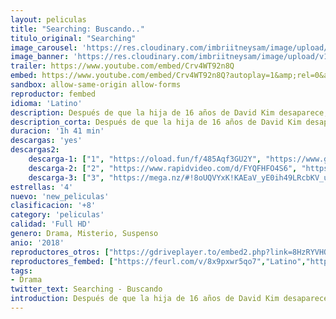 ```yaml
---
layout: peliculas
title: "Searching: Buscando.."
titulo_original: "Searching"
image_carousel: 'https://res.cloudinary.com/imbriitneysam/image/upload/v1546635945/buscando-poster-min.jpg'
image_banner: 'https://res.cloudinary.com/imbriitneysam/image/upload/v1546635945/buscando-banner-min.jpg'
trailer: https://www.youtube.com/embed/Crv4WT92n8Q
embed: https://www.youtube.com/embed/Crv4WT92n8Q?autoplay=1&amp;rel=0&amp;hd=1&border=0&wmode=opaque&enablejsapi=1&modestbranding=1&controls=1&showinfo=0
sandbox: allow-same-origin allow-forms
reproductor: fembed
idioma: 'Latino'
description: Después de que la hija de 16 años de David Kim desaparece, se abre una investigación policial. Pero 37 horas más tarde y sin una sola pista, David decide buscar en el único lugar donde nadie ha buscado todavía y donde se guardan todos los secretos hoy en día, el ordenador portátil de su hija. David debe rastrear las huellas digitales de su hija antes de que desaparezca para siempre. Un thriller que se desarrolla en la pantalla del ordenador.
description_corta: Después de que la hija de 16 años de David Kim desaparece, se abre una investigación policial. Pero 37 horas más tarde y sin una sola pista, David decide buscar en el único lugar donde nadie ha buscado todavía y donde se guardan todos los...
duracion: '1h 41 min'
descargas: 'yes'
descargas2:
    descarga-1: ["1", "https://oload.fun/f/485Aqf3GU2Y", "https://www.google.com/s2/favicons?domain=openload.co","OpenLoad","https://res.cloudinary.com/imbriitneysam/image/upload/v1541473684/mexico.png", "Latino", "Full HD"]
    descarga-2: ["2", "https://www.rapidvideo.com/d/FYQFHFO4S6", "https://www.google.com/s2/favicons?domain=www.rapidvideo.com","RapidVideo","https://res.cloudinary.com/imbriitneysam/image/upload/v1541473684/mexico.png", "Latino", "Full HD"]
    descarga-3: ["3", "https://mega.nz/#!8oUQVYxK!KAEaV_yE0ih49LRcbKV_u7xjHSx8tHSwG4e-ZYlTHNs", "https://www.google.com/s2/favicons?domain=mega.nz","Mega","https://res.cloudinary.com/imbriitneysam/image/upload/v1541473684/mexico.png", "Latino", "Full HD"]
estrellas: '4'
nuevo: 'new_peliculas'
clasificacion: '+8'
category: 'peliculas'
calidad: 'Full HD'
genero: Drama, Misterio, Suspenso
anio: '2018'
reproductores_otros: ["https://gdriveplayer.to/embed2.php?link=8HzRYVHOs%252Bcj4qFryRxy2gP4Q23aN2fcD82QpaGYnB9ciNajGrvKBVpzfkQBY6lu4ncs34qbkrGvBSIqgIFM5gK%252BzxP0lc5zUCR2PB9aMsS4pxGUsD30M1OmNxU5OCqb0TPBbEWvcyo3FrzvuMPaglTAC%252FIJ8ALNHyx2mOfJSrMEbD5Z6e7JB5IgKCfM48wuI%253D","Latino"]
reproductores_fembed: ["https://feurl.com/v/8x9pxwr5qo7","Latino","https://animekao.xyz/v/05vl3w7qnv6","Latino","https://feurl.com/v/2w9mnpr7lv6","Latino","https://femax20.com/v/80oe5gqwr7o","Latino","https://feurl.com/v/8xopkxyxq97","Latino"]
tags:
- Drama
twitter_text: Searching - Buscando
introduction: Después de que la hija de 16 años de David Kim desaparece, se abre una investigación policial. Pero 37 horas más tarde y sin una sola pista, David decide buscar en el único lugar donde nadie ha buscado todavía y donde se guardan todos los...
---
```



 







